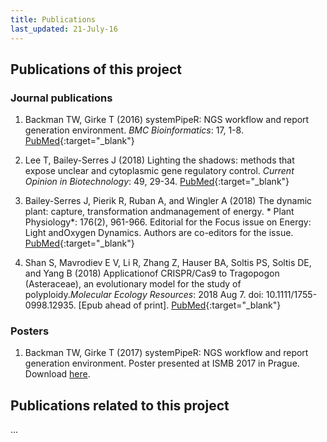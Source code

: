 ```yaml
---
title: Publications
last_updated: 21-July-16
---
```


## Publications of this project 

### Journal publications

1. Backman TW, Girke T (2016) systemPipeR: NGS workflow and report generation environment. *BMC Bioinformatics*: 17, 1-8. [PubMed](http://www.ncbi.nlm.nih.gov/pubmed/27650223){:target="_blank"}

2. Lee T, Bailey-Serres J (2018) Lighting the shadows: methods that expose unclear and cytoplasmic gene regulatory control. *Current Opinion in Biotechnology*: 49, 29-34. [PubMed](https://www.ncbi.nlm.nih.gov/pubmed/28800418){:target="_blank"}

3. Bailey-Serres J, Pierik R, Ruban A, and Wingler A (2018) The dynamic plant: capture, transformation andmanagement of energy. * Plant Physiology*: 176(2), 961-966. Editorial for the Focus issue on Energy: Light andOxygen Dynamics. Authors are co-editors for the issue. [PubMed](https://www.ncbi.nlm.nih.gov/pubmed/?term=The+dynamic+plant%3A+capture%2C+transformation+and+management+of+energy){:target="_blank"}

4. Shan S, Mavrodiev E V, Li R, Zhang Z, Hauser BA, Soltis PS, Soltis DE, and Yang B (2018) Applicationof CRISPR/Cas9 to Tragopogon (Asteraceae), an evolutionary model for the study of polyploidy.*Molecular Ecology Resources*: 2018 Aug 7. doi: 10.1111/1755-0998.12935. [Epub ahead of print].
[PubMed](https://www.ncbi.nlm.nih.gov/pubmed/30086204){:target="_blank"}

### Posters

1. Backman TW, Girke T (2017) systemPipeR: NGS workflow and report generation environment. Poster presented at ISMB 2017 in Prague. Download [here](https://drive.google.com/open?id=0B-lLYVUOliJFV1RGMkcyblBjekk).

## Publications related to this project

...


